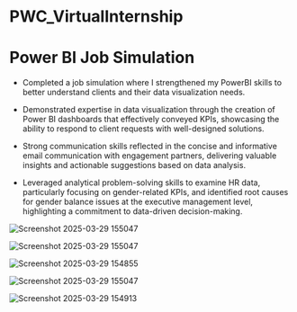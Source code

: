  # PWC_VirtualInternship
# Power	BI	Job	Simulation

- Completed a job simulation where I strengthened my PowerBI skills to better understand 
  clients and their data visualization needs.

- Demonstrated expertise in data visualization through the creation of Power BI dashboards 
  that effectively conveyed KPIs, showcasing the ability to respond to client requests with
  well-designed solutions.
  
- Strong communication skills reflected in the concise and informative email communication 
  with engagement partners, delivering valuable insights and actionable suggestions based 
  on data analysis.

- Leveraged analytical problem-solving skills to examine HR data, particularly focusing on 
  gender-related KPIs, and identified root causes for gender balance issues at the executive 
  management level, highlighting a commitment to data-driven decision-making.

![Screenshot 2025-03-29 155047](https://github.com/user-attachments/assets/d82a2854-26a5-4ad0-a2c3-d2da44e7575c)

![Screenshot 2025-03-29 155047](https://github.com/user-attachments/assets/c54176d6-492b-4cc8-8116-4f822b2f6b33)

![Screenshot 2025-03-29 154855](https://github.com/user-attachments/assets/823522f4-06b8-4a1e-912a-c55e9ce74020)

![Screenshot 2025-03-29 155047](https://github.com/user-attachments/assets/211ec432-8cf1-4ae8-9144-b03a2c0d3bd0)

 ![Screenshot 2025-03-29 154913](https://github.com/user-attachments/assets/f90653f2-ead7-49ab-a542-5da260dca8ac)


